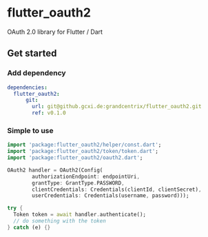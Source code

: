 # flutter_oauth2
OAuth 2.0 library for Flutter / Dart

## Get started

### Add dependency

```yaml
dependencies:
  flutter_oauth2:
      git:
        url: git@github.gcxi.de:grandcentrix/flutter_oauth2.git
        ref: v0.1.0
```

### Simple to use

```dart
import 'package:flutter_oauth2/helper/const.dart';
import 'package:flutter_oauth2/token/token.dart';
import 'package:flutter_oauth2/oauth2.dart';

OAuth2 handler = OAuth2(Config(
        authorizationEndpoint: endpointUri,
        grantType: GrantType.PASSWORD,
        clientCredentials: Credentials(clientId, clientSecret),
        userCredentials: Credentials(username, password)));

try {
  Token token = await handler.authenticate();
  // do something with the token
} catch (e) {}
```

